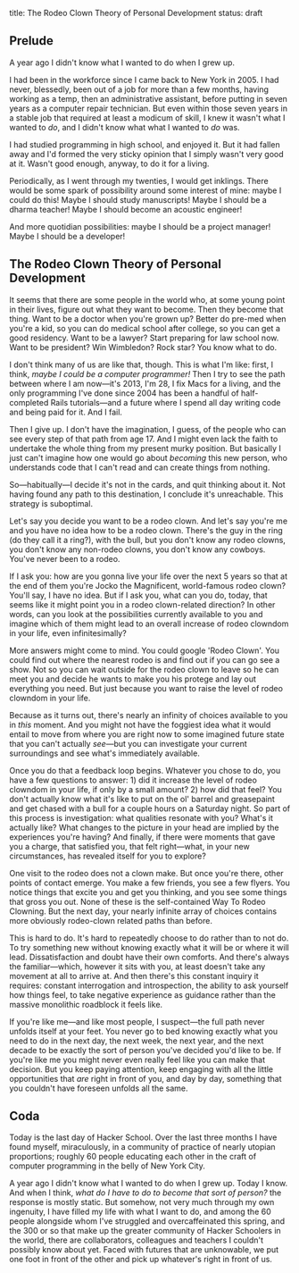 title: The Rodeo Clown Theory of Personal Development
status: draft

## Prelude

A year ago I didn't know what I wanted to do when I grew up. 

I had been in the workforce since I came back to New York in 2005. I had never, blessedly, been out of a job for more than a few months, having working as a temp, then an administrative assistant, before putting in seven years as a computer repair technician. But even within those seven years in a stable job that required at least a modicum of skill, I knew it wasn't what I wanted to *do*, and I didn't know what what I wanted to *do* was.

I had studied programming in high school, and enjoyed it. But it had fallen away and I'd formed the very sticky opinion that I simply wasn't very good at it. Wasn't good enough, anyway, to do it for a living.

Periodically, as I went through my twenties, I would get inklings. There would be some spark of possibility around some interest of mine: maybe I could do this! Maybe I should study manuscripts! Maybe I should be a dharma teacher! Maybe I should become an acoustic engineer!

And more quotidian possibilities: maybe I should be a project manager! Maybe I should be a developer!

## The Rodeo Clown Theory of Personal Development

It seems that there are some people in the world who, at some young point in their lives, figure out what they want to become. Then they become that thing. Want to be a doctor when you're grown up? Better do pre-med when you're a kid, so you can do medical school after college, so you can get a good residency. Want to be a lawyer? Start preparing for law school now. Want to be president? Win Wimbledon? Rock star? You know what to do.

I don't think many of us are like that, though. This is what I'm like: first, I think, *maybe I could be a computer programmer!* Then I try to see the path between where I am now—it's 2013, I'm 28, I fix Macs for a living, and the only programming I've done since 2004 has been a handful of half-completed Rails tutorials—and a future where I spend all day writing code and being paid for it. And I fail. 

Then I give up. I don't have the imagination, I guess, of the people who can see every step of that path from age 17. And I might even lack the faith to undertake the whole thing from my present murky position. But basically I just can't imagine how one would go about *becoming* this new person, who understands code that I can't read and can create things from nothing. 

So—habitually—I decide it's not in the cards, and quit thinking about it. Not having found any path to this destination, I conclude it's unreachable. This strategy is suboptimal. 

Let's say you decide you want to be a rodeo clown. And let's say you're me and you have no idea how to be a rodeo clown. There's the guy in the ring (do they call it a ring?), with the bull, but you don't know any rodeo clowns, you don't know any non-rodeo clowns, you don't know any cowboys. You've never been to a rodeo. 

If I ask you: how are you gonna live your life over the next 5 years so that at the end of them you're Jocko the Magnificent, world-famous rodeo clown? You'll say, I have no idea. But if I ask you, what can you do, today, that seems like it might point you in a rodeo clown-related direction? In other words, can you look at the possibilities currently available to you and imagine which of them might lead to an overall increase of rodeo clowndom in your life, even infinitesimally? 

More answers might come to mind. You could google 'Rodeo Clown'. You could find out where the nearest rodeo is and find out if you can go see a show. Not so you can wait outside for the rodeo clown to leave so he can meet you and decide he wants to make you his protege and lay out everything you need. But just because you want to raise the level of rodeo clowndom in your life.

Because as it turns out, there's nearly an infinity of choices available to you in *this* moment. And you might not have the foggiest idea what it would entail to move from where you are right now to some imagined future state that you can't actually *see*—but you can investigate your current surroundings and see what's immediately available.

Once you do that a feedback loop begins. Whatever you chose to do, you have a few questions to answer: 1) did it increase the level of rodeo clowndom in your life, if only by a small amount? 2) how did that feel? You don't actually know what it's like to put on the ol' barrel and greasepaint and get chased with a bull for a couple hours on a Saturday night. So part of this process is investigation: what qualities resonate with you? What's it actually like? What changes to the picture in your head are implied by the experiences you're having? And finally, if there were moments that gave you a charge, that satisfied you, that felt right—what, in your new circumstances, has revealed itself for you to explore?

One visit to the rodeo does not a clown make. But once you're there, other points of contact emerge. You make a few friends, you see a few flyers. You notice things that excite you and get you thinking, and you see some things that gross you out. None of these is the self-contained Way To Rodeo Clowning. But the next day, your nearly infinite array of choices contains more obviously rodeo-clown related paths than before. 

This is hard to do. It's hard to repeatedly choose to do rather than to not do. To try something new without knowing exactly what it will be or where it will lead. Dissatisfaction and doubt have their own comforts. And there's always the familiar—which, however it sits with you, at least doesn't take any movement at all to arrive at. And then there's this constant inquiry it requires: constant interrogation and introspection, the ability to ask yourself how things feel, to take negative experience as guidance rather than the massive monolithic roadblock it feels like. 

If you're like me—and like most people, I suspect—the full path never unfolds itself at your feet. You never go to bed knowing exactly what you need to do in the next day, the next week, the next year, and the next decade to be exactly the sort of person you've decided you'd like to be. If you're like me you might never even really feel like you can make that decision. But you keep paying attention, keep engaging with all the little opportunities that *are* right in front of you, and day by day, something that you couldn't have foreseen unfolds all the same.

## Coda

Today is the last day of Hacker School. Over the last three months I have found myself, miraculously, in a community of practice of nearly utopian proportions; roughly 60 people educating each other in the craft of computer programming in the belly of New York City.

A year ago I didn't know what I wanted to do when I grew up. Today I know. And when I think, *what do I have to do to become that sort of person?* the response is mostly static. But somehow, not very much through my own ingenuity, I have filled my life with what I want to do, and among the 60 people alongside whom I've struggled and overcaffeinated this spring, and the 300 or so that make up the greater community of Hacker Schoolers in the world, there are collaborators, colleagues and teachers I couldn't possibly know about yet. Faced with futures that are unknowable, we put one foot in front of the other and pick up whatever's right in front of us.